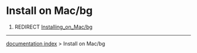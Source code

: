 # Install on Mac/bg
1.  REDIRECT [Installing\_on\_Mac/bg](Installing_on_Mac/bg.md)

---
[documentation index](../README.md) > Install on Mac/bg
